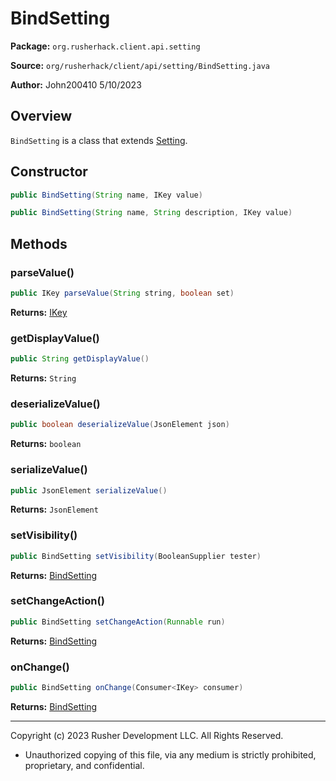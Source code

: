 # BindSetting

**Package:** `org.rusherhack.client.api.setting`

**Source:** `org/rusherhack/client/api/setting/BindSetting.java`

**Author:** John200410 5/10/2023



## Overview

`BindSetting` is a class that extends [Setting](Setting.md).

## Constructor

```java
public BindSetting(String name, IKey value)
```

```java
public BindSetting(String name, String description, IKey value)
```

## Methods

### parseValue()

```java
public IKey parseValue(String string, boolean set)
```

**Returns:** [IKey](IKey.md)

### getDisplayValue()

```java
public String getDisplayValue()
```

**Returns:** `String`

### deserializeValue()

```java
public boolean deserializeValue(JsonElement json)
```

**Returns:** `boolean`

### serializeValue()

```java
public JsonElement serializeValue()
```

**Returns:** `JsonElement`

### setVisibility()

```java
public BindSetting setVisibility(BooleanSupplier tester)
```

**Returns:** [BindSetting](BindSetting.md)

### setChangeAction()

```java
public BindSetting setChangeAction(Runnable run)
```

**Returns:** [BindSetting](BindSetting.md)

### onChange()

```java
public BindSetting onChange(Consumer<IKey> consumer)
```

**Returns:** [BindSetting](BindSetting.md)

---

Copyright (c) 2023 Rusher Development LLC. All Rights Reserved.
* Unauthorized copying of this file, via any medium is strictly prohibited, proprietary, and confidential.
